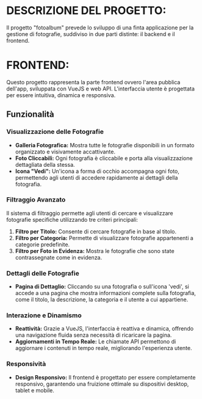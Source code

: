 # DESCRIZIONE DEL PROGETTO:

Il progetto "fotoalbum" prevede lo sviluppo di una finta applicazione per la gestione di fotografie, suddiviso in due parti distinte: il backend e il frontend.

# FRONTEND:

Questo progetto rappresenta la parte frontend ovvero l'area pubblica dell'app, sviluppata con VueJS e web API. L'interfaccia utente è progettata per essere intuitiva, dinamica e responsiva.

## Funzionalità

### Visualizzazione delle Fotografie

- **Galleria Fotografica:** Mostra tutte le fotografie disponibili in un formato organizzato e visivamente accattivante.
- **Foto Cliccabili:** Ogni fotografia è cliccabile e porta alla visualizzazione dettagliata della stessa.
- **Icona "Vedi":** Un'icona a forma di occhio accompagna ogni foto, permettendo agli utenti di accedere rapidamente ai dettagli della fotografia.

### Filtraggio Avanzato

Il sistema di filtraggio permette agli utenti di cercare e visualizzare fotografie specifiche utilizzando tre criteri principali:

1. **Filtro per Titolo:** Consente di cercare fotografie in base al titolo.
2. **Filtro per Categoria:** Permette di visualizzare fotografie appartenenti a categorie predefinite.
3. **Filtro per Foto in Evidenza:** Mostra le fotografie che sono state contrassegnate come in evidenza.

### Dettagli delle Fotografie

- **Pagina di Dettaglio:** Cliccando su una fotografia o sull'icona 'vedi', si accede a una pagina che mostra informazioni complete sulla fotografia, come il titolo, la descrizione, la categoria e il utente a cui appartiene.

### Interazione e Dinamismo

- **Reattività:** Grazie a VueJS, l'interfaccia è reattiva e dinamica, offrendo una navigazione fluida senza necessità di ricaricare la pagina.
- **Aggiornamenti in Tempo Reale:** Le chiamate API permettono di aggiornare i contenuti in tempo reale, migliorando l'esperienza utente.

### Responsività

- **Design Responsivo:** Il frontend è progettato per essere completamente responsivo, garantendo una fruizione ottimale su dispositivi desktop, tablet e mobile.
